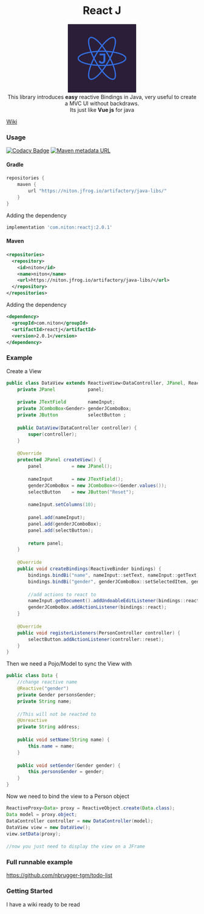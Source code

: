 
<center><h1 align="center">React J</h1></center>
<p align="center">
<img src="media/logo.png" alt="Unbenannt" height="180pt"><br/>
	This library introduces <b>easy</b> reactive Bindings in Java, very useful to create a MVC UI without backdraws.<br>
	Its just like <b>Vue js</b> for java
</p> 

[Wiki](https://github.com/nbrugger-tgm/reactj/wiki)

### Usage

[![Codacy Badge](https://api.codacy.com/project/badge/Grade/f0aa98c14a794c419f8400de14e3dbc8)](https://app.codacy.com/gh/nbrugger-tgm/reactj?utm_source=github.com&utm_medium=referral&utm_content=nbrugger-tgm/reactj&utm_campaign=Badge_Grade_Settings)
[![Maven metadata URL](https://img.shields.io/maven-metadata/v?metadataUrl=https%3A%2F%2Fniton.jfrog.io%2Fartifactory%2Fjava-libs%2Fcom%2Fniton%2Freactj%2Fmaven-metadata.xml)](https://niton.jfrog.io/ui/packages/gav:%2F%2Fcom.niton:reactj?name=react&type=packages)

#### Gradle

```groovy
repositories {
    maven {
        url "https://niton.jfrog.io/artifactory/java-libs/"
    }
}
```

Adding the dependency

```groovy
implementation 'com.niton:reactj:2.0.1'
```

#### Maven

```xml
<repositories>
  <repository>
    <id>niton</id>
    <name>niton</name>
    <url>https://niton.jfrog.io/artifactory/java-libs/</url>
  </repository>
</repositories>
```

Adding the dependency

```xml
<dependency>
  <groupId>com.niton</groupId>
  <artifactId>reactj</artifactId>
  <version>2.0.1</version>
</dependency>
```

### Example

Create a View

```java
public class DataView extends ReactiveView<DataController, JPanel, ReactiveModel<Data>> {
    private JPanel            panel;
    
    private JTextField        nameInput;
    private JComboBox<Gender> genderJComboBox;
    private JButton           selectButton ;
    
    public DataView(DataController controller) {
        super(controller);
    }
    
    @Override
    protected JPanel createView() {
        panel           = new JPanel();
        
        nameInput       = new JTextField();
        genderJComboBox = new JComboBox<>(Gender.values());
        selectButton    = new JButton("Reset");
        
        nameInput.setColumns(10);
        
        panel.add(nameInput);
        panel.add(genderJComboBox);
        panel.add(selectButton);
        
        return panel;
    }
    
    @Override
    public void createBindings(ReactiveBinder bindings) {
        bindings.bindBi("name", nameInput::setText, nameInput::getText);
        bindings.bindBi("gender", genderJComboBox::setSelectedItem, genderJComboBox::getSelectedItem);
        
        //add actions to react to
        nameInput.getDocument().addUndoableEditListener(bindings::react);
        genderJComboBox.addActionListener(bindings::react);
    }
    
    @Override
    public void registerListeners(PersonController controller) {
        selectButton.addActionListener(controller::reset);
    }
}
```

Then we need a Pojo/Model to sync the View with

```java
public class Data { 
	//change reactive name
	@Reactive("gender")
	private Gender personsGender;
	private String name;

	//This will not be reacted to
	@Unreactive
	private String address;

	public void setName(String name) {
		this.name = name;
	}

	public void setGender(Gender gender) {
		this.personsGender = gender;
	}
}
```

Now we need to bind the view to a Person object

```java
ReactiveProxy<Data> proxy = ReactiveObject.create(Data.class);
Data model = proxy.object;
DataController controller = new DataController(model);
DataView view = new DataView();
view.setData(proxy);

//now you just need to display the view on a JFrame
```

### Full runnable example

https://github.com/nbrugger-tgm/todo-list

### Getting Started

I have a wiki ready to be read
